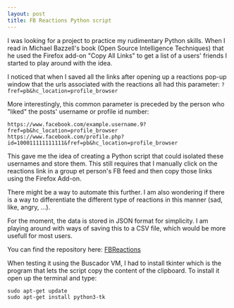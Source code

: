 ```yaml
---
layout: post
title: FB Reactions Python script
---
```


I was looking for a project to practice my rudimentary Python skills. When 
I read in Michael Bazzell's book (Open Source Intelligence Techniques) that he used
the Firefox add-on "Copy All Links" to get a list of a users' friends I started to play 
around with the idea.

I noticed that when I saved all the links after opening up a reactions pop-up window that
the urls associated with the reactions all had this parameter:
```?fref=pb&hc_location=profile_browser```

More interestingly, this common parameter is preceded by the person who "liked" the posts' username or profile id number:
```
https://www.facebook.com/example.username.9?fref=pb&hc_location=profile_browser
https://www.facebook.com/profile.php?id=100011111111111&fref=pb&hc_location=profile_browser
```

This gave me the idea of creating a Python script that could isolated these usernames and store them. This still requires
that I manually click on the reactions link in a group et person's FB feed and then copy those links using the Firefox Add-on.

There might be a way to automate this further. I am also wondering if there is a way to differentiate the different type
of reactions in this manner (sad, like, angry, ...).

For the moment, the data is stored in JSON format for simplicity. I am playing around with ways of saving this to a CSV file,
which would be more usefull for most users.

You can find the repository here: [FBReactions](https://github.com/BoredDunbar/FBReactions)

When testing it using the Buscador VM, I had to install tkinter which is the program that lets the script copy the content
of the clipboard. To install it open up the terminal and type:
```
sudo apt-get update
sudo apt-get install python3-tk
```

